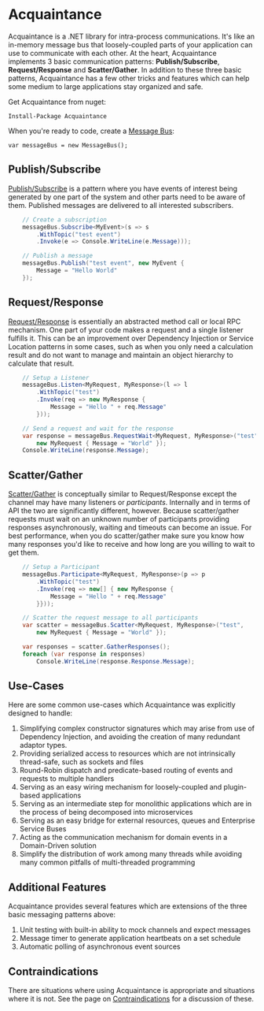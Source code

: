 # Acquaintance

Acquaintance is a .NET library for intra-process communications. It's like an in-memory message bus that loosely-coupled parts of your application can use to communicate with each other. At the heart, Acquaintance implements 3 basic communication patterns: **Publish/Subscribe**, **Request/Response** and **Scatter/Gather**. In addition to these three basic patterns, Acquaintance has a few other tricks and features which can help some medium to large applications stay organized and safe.

Get Acquaintance from nuget:

    Install-Package Acquaintance

When you're ready to code, create a [Message Bus](MessageBus.md):

    var messageBus = new MessageBus();

## Publish/Subscribe

[Publish/Subscribe](PubSub.md) is a pattern where you have events of interest being generated by one part of the system and other parts need to be aware of them. Published messages are delivered to all interested subscribers.

```csharp
    // Create a subscription
    messageBus.Subscribe<MyEvent>(s => s
        .WithTopic("test event")
        .Invoke(e => Console.WriteLine(e.Message)));

    // Publish a message
    messageBus.Publish("test event", new MyEvent {
        Message = "Hello World"
    });
```

## Request/Response

[Request/Response](ReqRes.md) is essentially an abstracted method call or local RPC mechanism. One part of your code makes a request and a single listener fulfills it. This can be an improvement over Dependency Injection or Service Location patterns in some cases, such as when you only need a calculation result and do not want to manage and maintain an object hierarchy to calculate that result.

```csharp
    // Setup a Listener
    messageBus.Listen<MyRequest, MyResponse>(l => l
        .WithTopic("test")
        .Invoke(req => new MyResponse {
            Message = "Hello " + req.Message"
        }));

    // Send a request and wait for the response
    var response = messageBus.RequestWait<MyRequest, MyResponse>("test",
        new MyRequest { Message = "World" });
    Console.WriteLine(response.Message);
```

## Scatter/Gather

[Scatter/Gather](ScatterGather.md) is conceptually similar to Request/Response except the channel may have many listeners or *participants*.  Internally and in terms of API the two are significantly different, however. Because scatter/gather requests must wait on an unknown number of participants providing responses asynchronously, waiting and timeouts can become an issue. For best performance, when you do scatter/gather make sure you know how many responses you'd like to receive and how long are you willing to wait to get them.

```csharp
    // Setup a Participant
    messageBus.Participate<MyRequest, MyResponse>(p => p
        .WithTopic("test")
        .Invoke(req => new[] { new MyResponse {
            Message = "Hello " + req.Message"
        }}));

    // Scatter the request message to all participants
    var scatter = messageBus.Scatter<MyRequest, MyResponse>("test",
        new MyRequest { Message = "World" });

    var responses = scatter.GatherResponses();
    foreach (var response in responses)
        Console.WriteLine(response.Response.Message);
```

## Use-Cases

Here are some common use-cases which Acquaintance was explicitly designed to handle:

1. Simplifying complex constructor signatures which may arise from use of Dependency Injection, and avoiding the creation of many redundant adaptor types.
1. Providing serialized access to resources which are not intrinsically thread-safe, such as sockets and files
1. Round-Robin dispatch and predicate-based routing of events and requests to multiple handlers
1. Serving as an easy wiring mechanism for loosely-coupled and plugin-based applications
1. Serving as an intermediate step for monolithic applications which are in the process of being decomposed into microservices
1. Serving as an easy bridge for external resources, queues and Enterprise Service Buses
1. Acting as the communication mechanism for domain events in a Domain-Driven solution
1. Simplify the distribution of work among many threads while avoiding many common pitfalls of multi-threaded programming

## Additional Features

Acquaintance provides several features which are extensions of the three basic messaging patterns above:

1. Unit testing with built-in ability to mock channels and expect messages
1. Message timer to generate application heartbeats on a set schedule
1. Automatic polling of asynchronous event sources

## Contraindications

There are situations where using Acquaintance is appropriate and situations where it is not. See the page on [Contraindications](Contraindications.md) for a discussion of these.